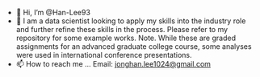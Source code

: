 - 👋 Hi, I’m @Han-Lee93
- 🌱 I am a data scientist looking to apply my skills into the industry role and further refine these skills in the process. Please refer to my repository for some example works. Note. While these are graded assignments for an advanced graduate college course, some analyses were used in international conference presentations.
- 📫 How to reach me ...
  Email: jonghan.lee1024@gmail.com

<!---
Han-Lee93/Han-Lee93 is a ✨ special ✨ repository because its `README.md` (this file) appears on your GitHub profile.
You can click the Preview link to take a look at your changes.
--->
